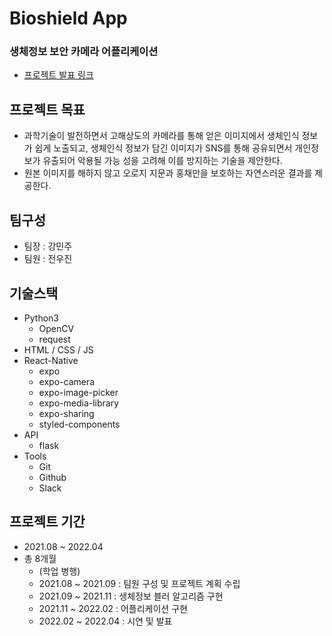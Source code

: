 # Bioshield App
### 생체정보 보안 카메라 어플리케이션
- [프로젝트 발표 링크](https://youtu.be/tiFcrkprxhM)
## 프로젝트 목표
- 과학기술이 발전하면서 고해상도의 카메라를 통해 얻은 이미지에서 생체인식 정보가 쉽게 노출되고, 생체인식 정보가 담긴 이미지가 SNS를 통해 공유되면서 개인정보가 유출되어 악용될 가능 성을 고려해 이를 방지하는 기술을 제안한다.
- 원본 이미지를 해하지 않고 오로지 지문과 홍채만을 보호하는 자연스러운 결과를 제공한다.
## 팀구성
- 팀장 : 강민주
- 팀원 : 전우진
## 기술스택
- Python3
  - OpenCV
  - request
- HTML / CSS / JS
- React-Native
  - expo
  - expo-camera
  - expo-image-picker
  - expo-media-library
  - expo-sharing
  - styled-components
- API
  - flask
- Tools
  - Git
  - Github
  - Slack
## 프로젝트 기간
- 2021.08 ~ 2022.04
- 총 8개월
  - (학업 병행)
  - 2021.08 ~ 2021.09 : 팀원 구성 및 프로젝트 계획 수립
  - 2021.09 ~ 2021.11 : 생체정보 블러 알고리즘 구현
  - 2021.11 ~ 2022.02 : 어플리케이션 구현
  - 2022.02 ~ 2022.04 : 시연 및 발표
